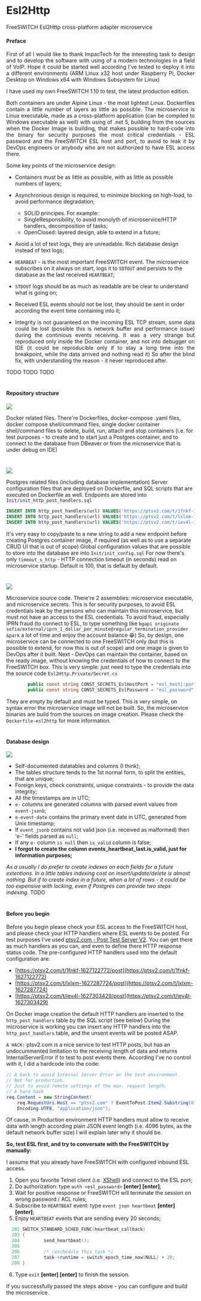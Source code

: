 # Esl2Http
FreeSWITCH Esl2Http cross-platform adapter microservice

#### Preface
<p align="justify">
First of all I would like to thank ImpacTech for the interesting task to design and to develop the software with using of a modern technologies in a field of VoIP. Hope it could be started well according I've tested to deploy it into a different environments (ARM Linux x32 host under Raspberry Pi, Docker Desktop on Windows x64 with Windows Subsystem for Linux)
</p>

I have used my own FreeSWITCH 1.10 to test, the latest production edition.

<p align="justify">
Both containers are under Alpine Linux - the most lightest Linux. Dockerfiles contain a little number of layers as little as possible. The microservice is Linux executable, made as a cross-platform application (can be compiled to Windows executable as well) with using of .net 5, building from the sources when the Docker Image is building, that makes possible to hard-code into the binary for security purposes the most critical credentials - ESL password and the FreeSWITCH ESL host and port, to avoid to leak it by DevOps engineers or anybody who are not authorized to have ESL access there.
</p>

Some key points of the microservice design:
- Containers must be as little as possible, with as little as possible numbers of layers;
- Asynchronious design is required, to minimize blocking on high-load, to avoid performance degradation;

  - SOLID principes. For example:
  - SingleResponsibility, to avoid monolyth of microservice/HTTP handlers, decomposition of tasks;
  - OpenClosed: layered design, able to extend in a future;
  
 - Avoid a lot of text logs, they are unreadable. Rich database design instead of text logs;
 - `HEARBEAT` - is the most important FreeSWITCH event. The microservice subscribes on it always on start, logs it to `SDTOUT` and persists to the database as the last received `HEARTBEAT`;
 - `STDOUT` logs should be as much as readable are be clear to understand what is going on;
 - Received ESL events should not be lost, they should be sent in order according the event time containing into it;
 - <p align="justify">Integrity is not guaranteed on the incoming ESL TCP stream, some data could be lost (possible this is network buffer and performance issue) during the continious events receiving. It was a very strange but reproduced only inside the Docker container, and not into debugger on IDE (it could be reproducible only if to stay a long time into the breakpoint, while the data arrived and nothing read it) So after the blind fix, with understanding the reason - it never reproduced after.</p>


TODO TODO TODO
#
#### Repository structure
![](ProjectFiles/README-docker.png)

Docker related files. There're Dockerfiles, docker-compose .yaml files, docker compose shell/command files, single docker container shell/command files to delete, build, run, attach and stop containers (i.e. for test purposes - to create and to start just a Postgres container, and to connect to the database from DBeaver or from the microservice that is under debug on IDE)
#
![](ProjectFiles/README-postgres.png)

Postgres related files (including database implementation)
Server configuration files that are deployed on Dockerfile, and SQL scripts that are executed on Dockerfile as well. Endpoints are stored into `Init/init_http_post_handlers.sql`
```sql
INSERT INTO http_post_handlers(url) VALUES('https://ptsv2.com/t/1fnkf-1627122772/post');
INSERT INTO http_post_handlers(url) VALUES('https://ptsv2.com/t/lxlxm-1627287724/post');
INSERT INTO http_post_handlers(url) VALUES('https://ptsv2.com/t/iev4l-1627303429/post');
```
It's very easy to copy/paste to a new string to add a new endpoint before creating Postgres container image, if required (as well as to use a separate CRUD UI that is out of scope) Global configuration values that are possible to store into the database are into `Init/init_config.sql` For now there's only `timeout_s_http` - HTTP connection timeout (in seconds) read on microservice startup. Default is 100, that is default by default.
#
![](ProjectFiles/README-private.png)

Microservice source code. There're 2 assemblies: microservice executable, and microservice secrets. This is for security purposes, to avoid ESL credentials leak by the persons who can maintain this microservice, but must not have an access to the ESL credentials. To avoid fraud, especially IPRN fraud (to connect to ESL, to type something like `bgapi originate sofia/external/iprn_1_dollar_per_minute@regular_termination_provider &park` a lot of time and enjoy the account balance 😁) So, by design, one microservice can be connected to one FreeSWITCH only (but this is possible to extend, for now this is out of scope) and one image is given to DevOps after it built. Next - DevOps can maintain the container, based on the ready image, without knowing the credentials of how to connect to the FreeSWITCH box. This is very simple: just need to type the credentials into the source code `Esl2Http.Private/Secret.cs`
```c#
        public const string CONST_SECRETS_EslHostPort = "esl_host[:port]";
        public const string CONST_SECRETS_EslPassword = "esl_password";
```
They are empty by default and must be typed. This is very simple, on syntax error the microservice image will not be built. So, the microservice binaries are build from the sources on image creation. Please check the `Dockerfile-esl2http` for more information.
#
#### Database design
![](ProjectFiles/README-esl2http-er.png)

- Self-documented datatables and columns (I think);
- The tables structure tends to the 1st normal form, to split the entities, that are unique;
- Foreign keys, check constraints, unique constraints - to provide the data integrity;
- All the timestamps are in UTC;
- `e-` columns are generated columns with parsed event values from `event-jsonb`;
- `e-event-date` contains the primary event date in UTC, generated from Unix timestamp;
- If `event_jsonb` contains not valid json (i.e. received as malformed) then 'e-' fields parsed as `null`;
- If any `e-` column `is null` then `is_valid` column is false;
- **I forgot to create the column events_heartbeat_last.is_valid, just for information purposes;**

_As a usually I do prefer to create indexes on each fields for a future extentions. In a little tables indexing cost on insert/update/delete is almost nothing. But if to create index in a future, when a lot of rows - it could be too expensive with locking, even if Postgres can provide two steps indexing._
TODO
#
#### Before you begin

Before you begin please check your ESL access to the FreeSWITCH host, and please check your HTTP handlers where ESL events to be posted. For test purposes I've used [ptsv2.com - Post Test Server V2](https://ptsv2.com/). You can get there as much handlers as you can, and even to define there HTTP response status code. The pre-configured HTTP handlers used into the default configuration are:

- [https://ptsv2.com/t/1fnkf-1627122772/post](https://ptsv2.com/t/1fnkf-1627122772)
- [https://ptsv2.com/t/lxlxm-1627287724/post](https://ptsv2.com/t/lxlxm-1627287724)
- [https://ptsv2.com/t/iev4l-1627303429/post](https://ptsv2.com/t/iev4l-1627303429)

On Docker image creation the default HTTP handlers are inserted to the `http_post_handlers` table by the SQL script (see below)
During the microservice is working you can insert any HTTP handlers into the `http_post_handlers` table, and the unsent events will be posted ASAP.

`A HACK:` ptsv2.com is a nice service to test HTTP posts, but has an undocummented limitation to the receiving length of data and returns InternalServerError if to test to post events there. According I've no control with it, I did a hardcode into the code:
```c#
// A hack to avoid Internal Server Error on the test environment.
// Not for production.
// Just to avoid remote settings of the max. request length.
// A hard hack
req.Content = new StringContent(
    req.RequestUri.Host == "ptsv2.com" ? EventToPost.Item2.Substring(0, 1500) : EventToPost.Item2,
    Encoding.UTF8, "application/json");
```
Of cause, in Production environment HTTP handlers must allow to receive data with length according plain JSON event length (i.e. 4096 bytes, as the default network buffer size)
I will explain later why it should be.

**So, test ESL first, and try to conversate with the FreeSWITCH by manually:**

I assume that you already have FreeSWITCH with configured inbound ESL access.

1. Open you favorite Telnet client (i.e. [XShell](https://www.netsarang.com/en/free-for-home-school/)) and connect to the ESL port;
2. Do authorization: type `auth <esl_password>` **[enter] [enter]**;
3. Wait for positive response or FreeSWITCH will terminate the session on wrong password / ACL rules;
4. Subscribe to `HEARTBEAT` event: type `event json heartbeat` **[enter] [enter]**;
5. Enjoy `HEARTBEAT` events that are sending every 20 seconds;
```c
  202 SWITCH_STANDARD_SCHED_FUNC(heartbeat_callback)
  203 {
  204         send_heartbeat();
  205 
  206         /* reschedule this task */
  207         task->runtime = switch_epoch_time_now(NULL) + 20;
  208 }
```
6. Type `exit` **[enter] [enter]** to finish the session.

If you successfully passed the steps above - you can configure and build the microservice.

